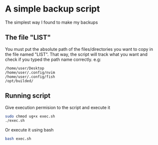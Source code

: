 # A simple backup script
The simplest way I found to make my backups

## The file "LIST"
You must put the absolute path of the files/directories you want to copy in the file named "LIST". That way, the script will track what you want and check if you typed the path name correctly. e.g:
```
/home/user/Desktop
/home/user/.config/nvim
/home/user/.config/fish
/opt/builded/
```

## Running script
Give execution permision to the script and execute it
```bash
sudo chmod ug+x exec.sh
./exec.sh
```
Or execute it using bash
```bash
bash exec.sh
```
